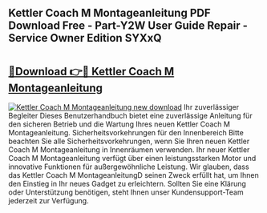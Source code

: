 ## Kettler Coach M Montageanleitung PDF Download Free - Part-Y2W User Guide Repair - Service Owner Edition SYXxQ

# <h2><a href="http://df6et8f.blite.top/?on=Kettler+Coach+M+Montageanleitung">🔗Download 👉🔴 Kettler Coach M Montageanleitung</a></h2>

[![Kettler Coach M Montageanleitung new download](https://i.imgur.com/lujVjoI.png)](http://df6et8f.blite.top/?on=Kettler+Coach+M+Montageanleitung)
Ihr zuverlässiger Begleiter Dieses Benutzerhandbuch bietet eine zuverlässige Anleitung für den sicheren Betrieb und die Wartung Ihres neuen Kettler Coach M Montageanleitung. Sicherheitsvorkehrungen für den Innenbereich Bitte beachten Sie alle Sicherheitsvorkehrungen, wenn Sie Ihren neuen Kettler Coach M Montageanleitung in Innenräumen verwenden. Ihr neuer Kettler Coach M Montageanleitung verfügt über einen leistungsstarken Motor und innovative Funktionen für außergewöhnliche Leistung. Wir glauben, dass das Kettler Coach M MontageanleitungD seinen Zweck erfüllt hat, um Ihnen den Einstieg in Ihr neues Gadget zu erleichtern. Sollten Sie eine Klärung oder Unterstützung benötigen, steht Ihnen unser Kundensupport-Team jederzeit zur Verfügung.

